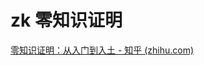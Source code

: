# zk  零知识证明

[零知识证明：从入门到入土 - 知乎 (zhihu.com)](https://zhuanlan.zhihu.com/p/568437850?utm_campaign=&utm_medium=social&utm_psn=1751721297594408960&utm_source=qq)